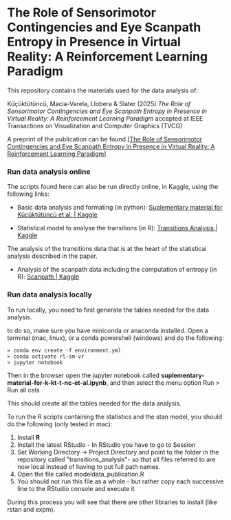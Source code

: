 # The Role of Sensorimotor Contingencies and Eye Scanpath Entropy in Presence in Virtual Reality: A Reinforcement Learning Paradigm

This repository contains the materials used for the data analysis of:

 Küçüktütüncü, Macia-Varela, Llobera & Slater  (2025) *The Role of Sensorimotor Contingencies and Eye Scanpath Entropy in Presence in  Virtual Reality: A Reinforcement Learning Paradigm* accepted at IEEE Transactions on Visualization and Computer Graphics (TVCG)


A preprint of the publication can be found [[The Role of Sensorimotor Contingencies and Eye Scanpath Entropy in Presence in Virtual Reality: A Reinforcement Learning Paradigm](https://zenodo.org/records/10432799)]



### Run data analysis online



The scripts found here can also be run directly online, in Kaggle, using the following links:

- Basic data analysis and formating (in python): [Suplementary material for Küçüktütüncü et al. | Kaggle](https://www.kaggle.com/code/joanllobera/suplementary-material-for-k-kt-t-nc-et-al/)

- Statistical model to analyse the transitions (in R): [Transitions Analysis | Kaggle](https://www.kaggle.com/code/melslater/transitions-analysis)

The analysis of the transitions data that is at the heart of the statistical analysis described in the paper.

- Analysis of the scanpath data including the computation of entropy (in R): [Scanpath | Kaggle](https://www.kaggle.com/code/melslater/scanpath/notebook)

### Run data analysis locally

To run locally, you need to first generate the tables needed for the data analysis.

to do so, make sure you have miniconda or anaconda installed. Open a terminal (mac, linux), or a conda powershell (windows) and do the following:

```
> conda env create -f environment.yml
> conda activate rl-sm-vr   
> jupyter notebook
```

Then in the browser open the jupyter notebook called **suplementary-material-for-k-kt-t-nc-et-al.ipynb**, and then select the menu option Run > Run all cels

This should create all the tables needed for the data analysis.


To run the R scripts containing the statistics and the stan model, you should do the following (only tested in mac):

1. Install **R**
2. Install the latest RStudio - In RStudio you have to go to Session 
3. Set Working Directory -> Project Directory   and point to the folder in the repository called "transitions_analysis"- so that all files referred to are now local instead of having to put full path names.
4.  Open the file called modeldata_publication.R
5. You should not run this file as a whole - but rather copy each successive line to the RStudio console and execute it

During this process you will see that there are other libraries to install (like rstan and expm).